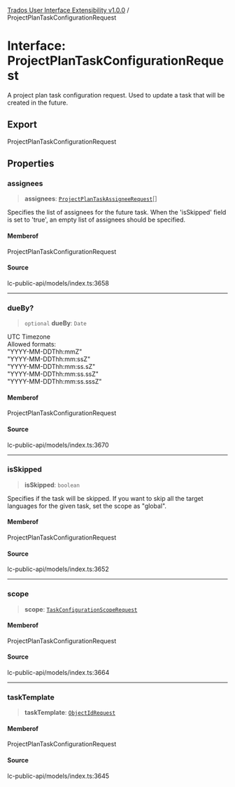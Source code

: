 [Trados User Interface Extensibility v1.0.0](../wiki/globals) / ProjectPlanTaskConfigurationRequest

# Interface: ProjectPlanTaskConfigurationRequest

A project plan task configuration request. Used to update a task that will be created in the future.

## Export

ProjectPlanTaskConfigurationRequest

## Properties

### assignees

> **assignees**: [`ProjectPlanTaskAssigneeRequest`](../wiki/Interface.ProjectPlanTaskAssigneeRequest)[]

Specifies the list of assignees for the future task. When the 'isSkipped' field is set to 'true', an empty list of assignees should be specified.

#### Memberof

ProjectPlanTaskConfigurationRequest

#### Source

lc-public-api/models/index.ts:3658

***

### dueBy?

> `optional` **dueBy**: `Date`

UTC Timezone  <br> Allowed formats: <br> "YYYY-MM-DDThh:mmZ" <br> "YYYY-MM-DDThh:mm:ssZ" <br> "YYYY-MM-DDThh:mm:ss.sZ" <br> "YYYY-MM-DDThh:mm:ss.ssZ" <br> "YYYY-MM-DDThh:mm:ss.sssZ"

#### Memberof

ProjectPlanTaskConfigurationRequest

#### Source

lc-public-api/models/index.ts:3670

***

### isSkipped

> **isSkipped**: `boolean`

Specifies if the task will be skipped. 
If you want to skip all the target languages for the given task, set the scope as "global".

#### Memberof

ProjectPlanTaskConfigurationRequest

#### Source

lc-public-api/models/index.ts:3652

***

### scope

> **scope**: [`TaskConfigurationScopeRequest`](../wiki/Interface.TaskConfigurationScopeRequest)

#### Memberof

ProjectPlanTaskConfigurationRequest

#### Source

lc-public-api/models/index.ts:3664

***

### taskTemplate

> **taskTemplate**: [`ObjectIdRequest`](../wiki/Interface.ObjectIdRequest)

#### Memberof

ProjectPlanTaskConfigurationRequest

#### Source

lc-public-api/models/index.ts:3645
